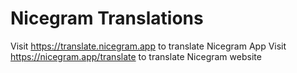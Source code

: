 # Nicegram Translations

Visit https://translate.nicegram.app to translate Nicegram App
Visit https://nicegram.app/translate to translate Nicegram website
